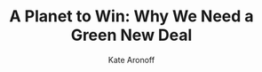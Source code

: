 ---
title: "A Planet to Win: Why We Need a Green New Deal"
author: "Kate Aronoff"
isbn: "1788738314"
isbn13: "9781788738316"
rating: "4"
publisher: "Verso Books"
pages: "208"
publishYear: "2019"
read: "2020"
goodreads_id: "53018486"
---